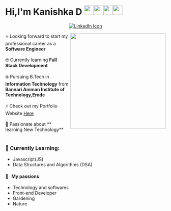 

# Hi,I'm Kanishka D <img src="https://raw.githubusercontent.com/MartinHeinz/MartinHeinz/master/wave.gif" width="30px"><img src="https://emoji.slack-edge.com/T0172CCPGUW/party-blob/d7253707fa13e9ee.gif" width="30"/><img src="https://emoji.slack-edge.com/T0172CCPGUW/party-blob/d7253707fa13e9ee.gif" width="30"/><img src="https://emoji.slack-edge.com/T0172CCPGUW/party-blob/d7253707fa13e9ee.gif" width="30"/>





<p align = "center"> 
  <a href = "https://www.linkedin.com/in/kanishka-d-366b0a20b/">
    <img src="https://user-images.githubusercontent.com/61582763/135242596-9d7f796a-faa9-47fe-b0cb-2cfc04432def.png" alt = "LinkedIn Icon">
  </a>
</p>




<img align='right' src="https://res.cloudinary.com/practicaldev/image/fetch/s--2bZIjPGC--/c_limit%2Cf_auto%2Cfl_progressive%2Cq_66%2Cw_880/https://dev-to-uploads.s3.amazonaws.com/i/d4tvukbt5mra37cvwklk.gif" width="300">

:star:  Looking forward to start my professional career as a **Software Engineer** <br><br>
:nerd_face: Currently learning **Full Stack Development** <br><br>
:snowflake: Pursuing B.Tech in **Information Technology** from **Bannari Amman Institute of Technology,Erode** <br><br>
⚡ Check out my Portfolio Website   <a href = "https://kanishka-it-portfolio.netlify.app/">Here</a>
<br><br>
:muscle: Passionate about ** learning New Technology** <br><br>

### 🌱 Currently Learning:
- Javascript(JS)
- Data Structures and Algorithms (DSA)

#### 🧡 &nbsp;&nbsp;My passions
* Technology and softwares
* Front-end Developer
* Gardening
* Nature

<br />


<!--### 🍃 Current Projects:
- Realtime Autogenerated Closed Captions using CNN
- Smart Waste Management System powered by Crowdsourcing
- Smart Flood Early Warning System --->




